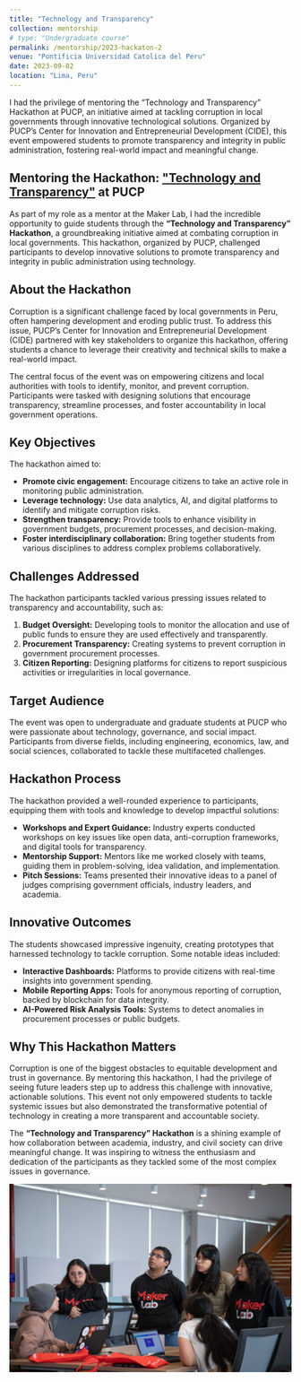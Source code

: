 ```yaml
---
title: "Technology and Transparency"
collection: mentorship
# type: "Undergraduate course"
permalink: /mentorship/2023-hackaton-2
venue: "Pontificia Universidad Catolica del Peru"
date: 2023-09-02
location: "Lima, Peru"
---
```


I had the privilege of mentoring the “Technology and Transparency” Hackathon at PUCP, an initiative aimed at tackling corruption in local governments through innovative technological solutions. Organized by PUCP’s Center for Innovation and Entrepreneurial Development (CIDE), this event empowered students to promote transparency and integrity in public administration, fostering real-world impact and meaningful change.

## Mentoring the Hackathon: ["Technology and Transparency"](https://cide.pucp.edu.pe/tecnologia-y-transparencia-estudiantes-de-la-pucp-proponen-soluciones-innovadoras-para-combatir-la-corrupcion-local/) at PUCP  

As part of my role as a mentor at the Maker Lab, I had the incredible opportunity to guide students through the **“Technology and Transparency” Hackathon**, a groundbreaking initiative aimed at combating corruption in local governments. This hackathon, organized by PUCP, challenged participants to develop innovative solutions to promote transparency and integrity in public administration using technology.

## About the Hackathon  
Corruption is a significant challenge faced by local governments in Peru, often hampering development and eroding public trust. To address this issue, PUCP’s Center for Innovation and Entrepreneurial Development (CIDE) partnered with key stakeholders to organize this hackathon, offering students a chance to leverage their creativity and technical skills to make a real-world impact.

The central focus of the event was on empowering citizens and local authorities with tools to identify, monitor, and prevent corruption. Participants were tasked with designing solutions that encourage transparency, streamline processes, and foster accountability in local government operations.

## Key Objectives  
The hackathon aimed to:  

- **Promote civic engagement:** Encourage citizens to take an active role in monitoring public administration.  
- **Leverage technology:** Use data analytics, AI, and digital platforms to identify and mitigate corruption risks.  
- **Strengthen transparency:** Provide tools to enhance visibility in government budgets, procurement processes, and decision-making.  
- **Foster interdisciplinary collaboration:** Bring together students from various disciplines to address complex problems collaboratively.  

## Challenges Addressed  
The hackathon participants tackled various pressing issues related to transparency and accountability, such as:  

1. **Budget Oversight:** Developing tools to monitor the allocation and use of public funds to ensure they are used effectively and transparently.  
2. **Procurement Transparency:** Creating systems to prevent corruption in government procurement processes.  
3. **Citizen Reporting:** Designing platforms for citizens to report suspicious activities or irregularities in local governance.  

## Target Audience  
The event was open to undergraduate and graduate students at PUCP who were passionate about technology, governance, and social impact. Participants from diverse fields, including engineering, economics, law, and social sciences, collaborated to tackle these multifaceted challenges.  

## Hackathon Process  
The hackathon provided a well-rounded experience to participants, equipping them with tools and knowledge to develop impactful solutions:  

- **Workshops and Expert Guidance:** Industry experts conducted workshops on key issues like open data, anti-corruption frameworks, and digital tools for transparency.  
- **Mentorship Support:** Mentors like me worked closely with teams, guiding them in problem-solving, idea validation, and implementation.  
- **Pitch Sessions:** Teams presented their innovative ideas to a panel of judges comprising government officials, industry leaders, and academia.  

## Innovative Outcomes  
The students showcased impressive ingenuity, creating prototypes that harnessed technology to tackle corruption. Some notable ideas included:  

- **Interactive Dashboards:** Platforms to provide citizens with real-time insights into government spending.  
- **Mobile Reporting Apps:** Tools for anonymous reporting of corruption, backed by blockchain for data integrity.  
- **AI-Powered Risk Analysis Tools:** Systems to detect anomalies in procurement processes or public budgets.  

## Why This Hackathon Matters  
Corruption is one of the biggest obstacles to equitable development and trust in governance. By mentoring this hackathon, I had the privilege of seeing future leaders step up to address this challenge with innovative, actionable solutions. This event not only empowered students to tackle systemic issues but also demonstrated the transformative potential of technology in creating a more transparent and accountable society.

The **“Technology and Transparency” Hackathon** is a shining example of how collaboration between academia, industry, and civil society can drive meaningful change. It was inspiring to witness the enthusiasm and dedication of the participants as they tackled some of the most complex issues in governance.  

![Hackaton2](../images/hackaton_corruption.jpeg)
